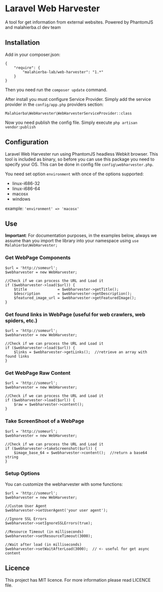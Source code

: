 # Laravel Web Harvester

A tool for get information from external websites. Powered by PhantomJS and malahierba.cl dev team

## Installation

Add in your composer.json:

    {
        "require": {
            "malahierba-lab/web-harvester": "1.*"
        }
    }

Then you need run the `composer update` command.

After install you must configure Service Provider. Simply add the service provider in the `config/app.php` providers section:

    Malahierba\WebHarvester\WebHarvesterServiceProvider::class

Now you need publish the config file. Simply execute `php artisan vendor:publish`

## Configuration

Laravel Web Harvester run using PhantomJS headless Webkit browser. This tool is included as binary, so before you can use this package you need to specify your OS. This can be done in config file `config\webharvester.php`.

You need set option `environment` with once of the options supported:

- linux-i686-32
- linux-i686-64
- macosx
- windows

example: `'environment' => 'macosx'`

## Use

**Important**: For documentation purposes, in the examples below, always we assume than you import the library into your namespace using `use Malahierba\WebHarvester;`

### Get WebPage Components

    $url = 'http://someurl';
    $webharvester = new WebHarvester;
    
    //Check if we can process the URL and Load it
    if ($webharvester->load($url)) {
        $title              = $webharvester->getTitle();
        $description        = $webharvester->getDescription();
        $featured_image_url = $webharvester->getFeaturedImage();
    }

### Get found links in WebPage (useful for web crawlers, web spiders, etc.)

    $url = 'http://someurl';
    $webharvester = new WebHarvester;
    
    //Check if we can process the URL and Load it
    if ($webharvester->load($url)) {
        $links = $webharvester->getLinks();  //retrieve an array with found links
    }

### Get WebPage Raw Content

    $url = 'http://someurl';
    $webharvester = new WebHarvester;
    
    //Check if we can process the URL and Load it
    if ($webharvester->load($url)) {
        $raw = $webharvester->content();
    }

### Take ScreenShoot of a WebPage

    $url = 'http://someurl';
    $webharvester = new WebHarvester;
    
    //Check if we can process the URL and Load it
    if ($webharvester->takeScreenshot($url)) {
        $image_base_64 = $webharvester->content();  //return a base64 string
    }

### Setup Options

You can customize the webharvester with some functions:

    $url = 'http://someurl';
    $webharvester = new WebHarvester;

    //Custom User Agent
    $webharvester->setUserAgent('your user agent');

    //Ignore SSL Errors
    $webharvester->setIgnoreSSLErrors(true);

    //Resource Timeout (in milliseconds)
    $webharvester->setResourceTimeout(3000);

    //Wait after load (in milliseconds)
    $webharvester->setWaitAfterLoad(3000);  // <- useful for get async content
    
## Licence

This project has MIT licence. For more information please read LICENCE file.